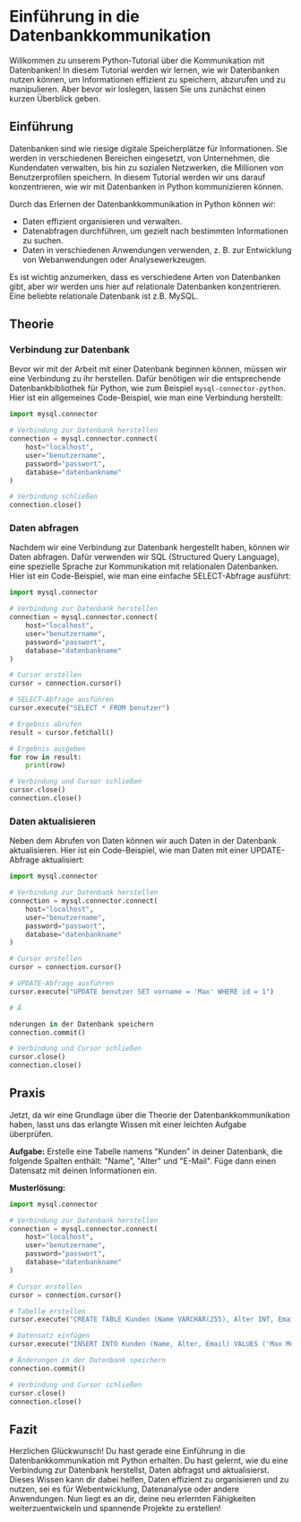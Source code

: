 # Einführung in die Datenbankkommunikation

Willkommen zu unserem Python-Tutorial über die Kommunikation mit Datenbanken! In diesem Tutorial werden wir lernen, wie wir Datenbanken nutzen können, um Informationen effizient zu speichern, abzurufen und zu manipulieren. Aber bevor wir loslegen, lassen Sie uns zunächst einen kurzen Überblick geben.

## Einführung

Datenbanken sind wie riesige digitale Speicherplätze für Informationen. Sie werden in verschiedenen Bereichen eingesetzt, von Unternehmen, die Kundendaten verwalten, bis hin zu sozialen Netzwerken, die Millionen von Benutzerprofilen speichern. In diesem Tutorial werden wir uns darauf konzentrieren, wie wir mit Datenbanken in Python kommunizieren können.

Durch das Erlernen der Datenbankkommunikation in Python können wir:

- Daten effizient organisieren und verwalten.
- Datenabfragen durchführen, um gezielt nach bestimmten Informationen zu suchen.
- Daten in verschiedenen Anwendungen verwenden, z. B. zur Entwicklung von Webanwendungen oder Analysewerkzeugen.

Es ist wichtig anzumerken, dass es verschiedene Arten von Datenbanken gibt, aber wir werden uns hier auf relationale Datenbanken konzentrieren. Eine beliebte relationale Datenbank ist z.B. MySQL.

## Theorie

### Verbindung zur Datenbank

Bevor wir mit der Arbeit mit einer Datenbank beginnen können, müssen wir eine Verbindung zu ihr herstellen. Dafür benötigen wir die entsprechende Datenbankbibliothek für Python, wie zum Beispiel `mysql-connector-python`. Hier ist ein allgemeines Code-Beispiel, wie man eine Verbindung herstellt:

```python
import mysql.connector

# Verbindung zur Datenbank herstellen
connection = mysql.connector.connect(
    host="localhost",
    user="benutzername",
    password="passwort",
    database="datenbankname"
)

# Verbindung schließen
connection.close()
```

### Daten abfragen

Nachdem wir eine Verbindung zur Datenbank hergestellt haben, können wir Daten abfragen. Dafür verwenden wir SQL (Structured Query Language), eine spezielle Sprache zur Kommunikation mit relationalen Datenbanken. Hier ist ein Code-Beispiel, wie man eine einfache SELECT-Abfrage ausführt:

```python
import mysql.connector

# Verbindung zur Datenbank herstellen
connection = mysql.connector.connect(
    host="localhost",
    user="benutzername",
    password="passwort",
    database="datenbankname"
)

# Cursor erstellen
cursor = connection.cursor()

# SELECT-Abfrage ausführen
cursor.execute("SELECT * FROM benutzer")

# Ergebnis abrufen
result = cursor.fetchall()

# Ergebnis ausgeben
for row in result:
    print(row)

# Verbindung und Cursor schließen
cursor.close()
connection.close()
```

### Daten aktualisieren

Neben dem Abrufen von Daten können wir auch Daten in der Datenbank aktualisieren. Hier ist ein Code-Beispiel, wie man Daten mit einer UPDATE-Abfrage aktualisiert:

```python
import mysql.connector

# Verbindung zur Datenbank herstellen
connection = mysql.connector.connect(
    host="localhost",
    user="benutzername",
    password="passwort",
    database="datenbankname"
)

# Cursor erstellen
cursor = connection.cursor()

# UPDATE-Abfrage ausführen
cursor.execute("UPDATE benutzer SET vorname = 'Max' WHERE id = 1")

# Ä

nderungen in der Datenbank speichern
connection.commit()

# Verbindung und Cursor schließen
cursor.close()
connection.close()
```

## Praxis

Jetzt, da wir eine Grundlage über die Theorie der Datenbankkommunikation haben, lasst uns das erlangte Wissen mit einer leichten Aufgabe überprüfen.

**Aufgabe:** Erstelle eine Tabelle namens "Kunden" in deiner Datenbank, die folgende Spalten enthält: "Name", "Alter" und "E-Mail". Füge dann einen Datensatz mit deinen Informationen ein.

**Musterlösung:**

```python
import mysql.connector

# Verbindung zur Datenbank herstellen
connection = mysql.connector.connect(
    host="localhost",
    user="benutzername",
    password="passwort",
    database="datenbankname"
)

# Cursor erstellen
cursor = connection.cursor()

# Tabelle erstellen
cursor.execute("CREATE TABLE Kunden (Name VARCHAR(255), Alter INT, Email VARCHAR(255))")

# Datensatz einfügen
cursor.execute("INSERT INTO Kunden (Name, Alter, Email) VALUES ('Max Mustermann', 30, 'max.mustermann@example.com')")

# Änderungen in der Datenbank speichern
connection.commit()

# Verbindung und Cursor schließen
cursor.close()
connection.close()
```

## Fazit

Herzlichen Glückwunsch! Du hast gerade eine Einführung in die Datenbankkommunikation mit Python erhalten. Du hast gelernt, wie du eine Verbindung zur Datenbank herstellst, Daten abfragst und aktualisierst. Dieses Wissen kann dir dabei helfen, Daten effizient zu organisieren und zu nutzen, sei es für Webentwicklung, Datenanalyse oder andere Anwendungen. Nun liegt es an dir, deine neu erlernten Fähigkeiten weiterzuentwickeln und spannende Projekte zu erstellen!